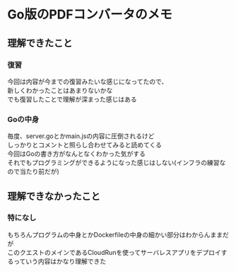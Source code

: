 # Go版のPDFコンバータのメモ

## 理解できたこと

### 復習
今回は内容が今までの復習みたいな感じになってたので、  
新しくわかったことはあまりないかな  
でも復習したことで理解が深まった感じはある

### Goの中身
毎度、server.goとかmain.jsの内容に圧倒されるけど  
しっかりとコメントと照らし合わせてみると読めてくる  
今回はGoの書き方がなんとなくわかった気がする  
それでもプログラミングができるようになった感じはしない(インフラの練習なので当たり前だが)

## 理解できなかったこと

### 特になし
もちろんプログラムの中身とかDockerfileの中身の細かい部分はわからんままだが  
このクエストのメインであるCloudRunを使ってサーバレスアプリをデプロイするっていう内容はかなり理解できた